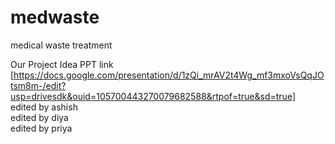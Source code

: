 # medwaste

medical waste treatment</br>

Our Project Idea PPT link </br>
[https://docs.google.com/presentation/d/1zQi_mrAV2t4Wg_mf3mxoVsQqJOtsm8m-/edit?usp=drivesdk&ouid=105700443270079682588&rtpof=true&sd=true]</br>
edited by ashish</br>
edited by diya</br>
edited by priya</br>

